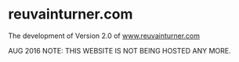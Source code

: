 # reuvainturner.com
The development of Version 2.0 of www.reuvainturner.com

AUG 2016 NOTE: THIS WEBSITE IS NOT BEING HOSTED ANY MORE. 
